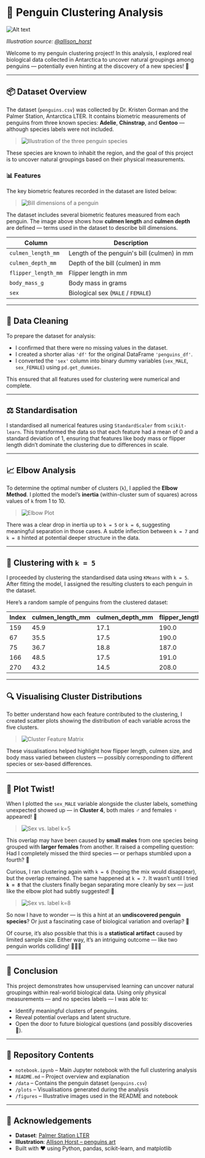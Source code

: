 # 🐧 Penguin Clustering Analysis

![Alt text](./figures/logo.png)

_Illustration source: [@allison_horst](https://github.com/allisonhorst/penguins)_

Welcome to my penguin clustering project! In this analysis, I explored real biological data collected in Antarctica to uncover natural groupings among penguins — potentially even hinting at the discovery of a new species! 🧬

---

## 📦 Dataset Overview

The dataset (`penguins.csv`) was collected by Dr. Kristen Gorman and the Palmer Station, Antarctica LTER. It contains biometric measurements of penguins from three known species: **Adelie**, **Chinstrap**, and **Gentoo** — although species labels were not included.

> ![Illustration of the three penguin species](./figures/lter_penguins.png)

These species are known to inhabit the region, and the goal of this project is to uncover natural groupings based on their physical measurements.


### 📊 Features

The key biometric features recorded in the dataset are listed below:


> ![Bill dimensions of a penguin](./figures/culmen_depth.png)

The dataset includes several biometric features measured from each penguin. The image above shows how **culmen length** and **culmen depth** are defined — terms used in the dataset to describe bill dimensions.

| Column              | Description                                   |
|---------------------|-----------------------------------------------|
| `culmen_length_mm`  | Length of the penguin's bill (culmen) in mm   |
| `culmen_depth_mm`   | Depth of the bill (culmen) in mm              |
| `flipper_length_mm` | Flipper length in mm                          |
| `body_mass_g`       | Body mass in grams                            |
| `sex`               | Biological sex (`MALE` / `FEMALE`)            |


---

## 🧹 Data Cleaning

To prepare the dataset for analysis:

- I confirmed that there were no missing values in the dataset.
- I created a shorter alias `'df'` for the original DataFrame `'penguins_df'`.
- I converted the `'sex'` column into binary dummy variables (`sex_MALE`, `sex_FEMALE`) using `pd.get_dummies`.

This ensured that all features used for clustering were numerical and complete.

---

## ⚖️ Standardisation

I standardised all numerical features using `StandardScaler` from `scikit-learn`. This transformed the data so that each feature had a mean of 0 and a standard deviation of 1, ensuring that features like body mass or flipper length didn’t dominate the clustering due to differences in scale.

---

## 📈 Elbow Analysis

To determine the optimal number of clusters (`k`), I applied the **Elbow Method**. I plotted the model’s **inertia** (within-cluster sum of squares) across values of `k` from 1 to 10.

> ![Elbow Plot](./plots/elbow_test_all.png)

There was a clear drop in inertia up to `k = 5` or `k = 6`, suggesting meaningful separation in those cases. A subtle inflection between `k = 7` and `k = 8` hinted at potential deeper structure in the data.

---

## 🧪 Clustering with `k = 5`

I proceeded by clustering the standardised data using `KMeans` with `k = 5`. After fitting the model, I assigned the resulting clusters to each penguin in the dataset.

Here’s a random sample of penguins from the clustered dataset:

| Index | culmen_length_mm | culmen_depth_mm | flipper_length_mm | body_mass_g | sex_MALE | label |
|-------|------------------|------------------|--------------------|--------------|-----------|--------|
| 159   | 45.9             | 17.1             | 190.0              | 3575.0       | 0.0       | 2      |
| 67    | 35.5             | 17.5             | 190.0              | 3700.0       | 0.0       | 2      |
| 75    | 36.7             | 18.8             | 187.0              | 3800.0       | 0.0       | 2      |
| 166   | 48.5             | 17.5             | 191.0              | 3400.0       | 1.0       | 4      |
| 270   | 43.2             | 14.5             | 208.0              | 4450.0       | 0.0       | 3      |


---

## 🔍 Visualising Cluster Distributions

To better understand how each feature contributed to the clustering, I created scatter plots showing the distribution of each variable across the five clusters.

> ![Cluster Feature Matrix](./plots/matrix_feat_labels.png)

These visualisations helped highlight how flipper length, culmen size, and body mass varied between clusters — possibly corresponding to different species or sex-based differences.

---

## 🐧 Plot Twist!

When I plotted the `sex_MALE` variable alongside the cluster labels, something unexpected showed up — in **Cluster 4**, both males ♂️ and females ♀️ appeared! 🤯

> ![Sex vs. label k=5](./plots/label_sex_k5.png)

This overlap may have been caused by **small males** from one species being grouped with **larger females** from another. It raised a compelling question: Had I completely missed the third species — or perhaps stumbled upon a fourth? 🔬

Curious, I ran clustering again with `k = 6` (hoping the mix would disappear), but the overlap remained. The same happened at `k = 7`. It wasn’t until I tried **`k = 8`** that the clusters finally began separating more cleanly by sex — just like the elbow plot had subtly suggested! 👀

> ![Sex vs. label k=8](./plots/label_sex_k8.png)

So now I have to wonder — is this a hint at an **undiscovered penguin species**? Or just a fascinating case of biological variation and overlap? 🧬

Of course, it’s also possible that this is a **statistical artifact** caused by limited sample size. Either way, it’s an intriguing outcome — like two penguin worlds colliding! 🐧💥🐧

---

## 📌 Conclusion

This project demonstrates how unsupervised learning can uncover natural groupings within real-world biological data. Using only physical measurements — and no species labels — I was able to:

- Identify meaningful clusters of penguins.
- Reveal potential overlaps and latent structure.
- Open the door to future biological questions (and possibly discoveries 🧪).

---

## 📁 Repository Contents

- `notebook.ipynb` – Main Jupyter notebook with the full clustering analysis  
- `README.md` – Project overview and explanation  
- `/data` – Contains the penguin dataset (`penguins.csv`)  
- `/plots` – Visualisations generated during the analysis  
- `/figures` – Illustrative images used in the README and notebook  

---

## 🙌 Acknowledgements

- **Dataset**: [Palmer Station LTER](https://pal.lternet.edu/)
- **Illustration**: [Allison Horst – penguins art](https://github.com/allisonhorst/penguins)
- Built with ❤️ using Python, pandas, scikit-learn, and matplotlib
